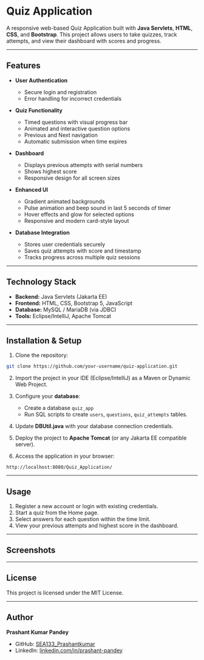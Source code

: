 # Quiz Application

A responsive web-based Quiz Application built with **Java Servlets**, **HTML**, **CSS**, and **Bootstrap**. This project allows users to take quizzes, track attempts, and view their dashboard with scores and progress.

---

## Features

- **User Authentication**

  - Secure login and registration
  - Error handling for incorrect credentials

- **Quiz Functionality**

  - Timed questions with visual progress bar
  - Animated and interactive question options
  - Previous and Next navigation
  - Automatic submission when time expires

- **Dashboard**

  - Displays previous attempts with serial numbers
  - Shows highest score
  - Responsive design for all screen sizes

- **Enhanced UI**

  - Gradient animated backgrounds
  - Pulse animation and beep sound in last 5 seconds of timer
  - Hover effects and glow for selected options
  - Responsive and modern card-style layout

- **Database Integration**

  - Stores user credentials securely
  - Saves quiz attempts with score and timestamp
  - Tracks progress across multiple quiz sessions

---

## Technology Stack

- **Backend:** Java Servlets (Jakarta EE)
- **Frontend:** HTML, CSS, Bootstrap 5, JavaScript
- **Database:** MySQL / MariaDB (via JDBC)
- **Tools:** Eclipse/IntelliJ, Apache Tomcat

---

## Installation & Setup

1. Clone the repository:

```bash
git clone https://github.com/your-username/quiz-application.git
```

2. Import the project in your IDE (Eclipse/IntelliJ) as a Maven or Dynamic Web Project.

3. Configure your **database**:

   - Create a database `quiz_app`
   - Run SQL scripts to create `users`, `questions`, `quiz_attempts` tables.

4. Update **DBUtil.java** with your database connection credentials.

5. Deploy the project to **Apache Tomcat** (or any Jakarta EE compatible server).

6. Access the application in your browser:

```
http://localhost:8080/Quiz_Application/
```

---

## Usage

1. Register a new account or login with existing credentials.
2. Start a quiz from the Home page.
3. Select answers for each question within the time limit.
4. View your previous attempts and highest score in the dashboard.

---

## Screenshots

&#x20;&#x20;

---

## License

This project is licensed under the MIT License.

---

## Author

**Prashant Kumar Pandey**

- GitHub: [SEA133\_Prashantkumar](https://github.com/SEA133_Prashantkumar)
- LinkedIn: [linkedin.com/in/prashant-pandey](https://www.linkedin.com/in/prashant-pandey/)

